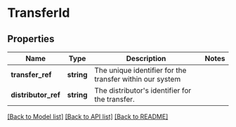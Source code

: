# TransferId

## Properties
Name | Type | Description | Notes
------------ | ------------- | ------------- | -------------
**transfer_ref** | **string** | The unique identifier for the transfer within our system | 
**distributor_ref** | **string** | The distributor&#39;s identifier for the transfer. | 

[[Back to Model list]](../README.md#documentation-for-models) [[Back to API list]](../README.md#documentation-for-api-endpoints) [[Back to README]](../README.md)


